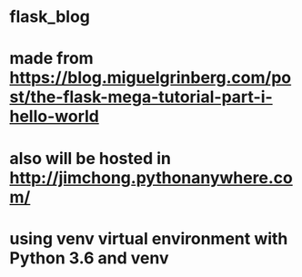 # flask_blog

# made from https://blog.miguelgrinberg.com/post/the-flask-mega-tutorial-part-i-hello-world

# also will be hosted in http://jimchong.pythonanywhere.com/
# using venv virtual environment with Python 3.6 and venv

